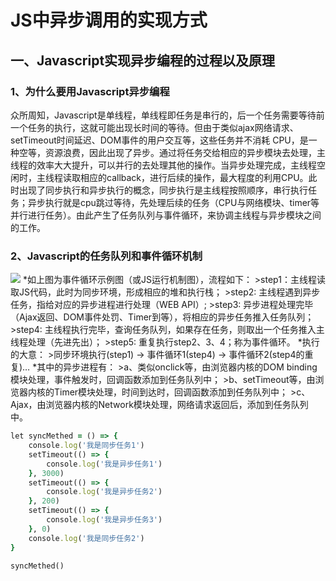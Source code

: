 # JS中异步调用的实现方式
## 一、Javascript实现异步编程的过程以及原理
### 1、为什么要用Javascript异步编程
众所周知，Javascript是单线程，单线程即任务是串行的，后一个任务需要等待前一个任务的执行，这就可能出现长时间的等待。但由于类似ajax网络请求、setTimeout时间延迟、DOM事件的用户交互等，这些任务并不消耗 CPU，是一种空等，资源浪费，因此出现了异步。通过将任务交给相应的异步模块去处理，主线程的效率大大提升，可以并行的去处理其他的操作。当异步处理完成，主线程空闲时，主线程读取相应的callback，进行后续的操作，最大程度的利用CPU。此时出现了同步执行和异步执行的概念，同步执行是主线程按照顺序，串行执行任务；异步执行就是cpu跳过等待，先处理后续的任务（CPU与网络模块、timer等并行进行任务）。由此产生了任务队列与事件循环，来协调主线程与异步模块之间的工作。

### 2、Javascript的任务队列和事件循环机制
<img src="https://images2015.cnblogs.com/blog/1094893/201704/1094893-20170419140631852-1337804828.png"/>
*如上图为事件循环示例图（或JS运行机制图），流程如下：
>step1：主线程读取JS代码，此时为同步环境，形成相应的堆和执行栈；    
>step2:  主线程遇到异步任务，指给对应的异步进程进行处理（WEB API）;    
>step3:  异步进程处理完毕（Ajax返回、DOM事件处罚、Timer到等），将相应的异步任务推入任务队列；    
>step4: 主线程执行完毕，查询任务队列，如果存在任务，则取出一个任务推入主线程处理（先进先出）；    
>step5: 重复执行step2、3、4；称为事件循环。    
*执行的大意：    
>同步环境执行(step1) -> 事件循环1(step4) -> 事件循环2(step4的重复)…    
*其中的异步进程有：    
>a、类似onclick等，由浏览器内核的DOM binding模块处理，事件触发时，回调函数添加到任务队列中；    
>b、setTimeout等，由浏览器内核的Timer模块处理，时间到达时，回调函数添加到任务队列中；     
>c、Ajax，由浏览器内核的Network模块处理，网络请求返回后，添加到任务队列中。     
 
```ruby
let syncMethed = () => {
    console.log('我是同步任务1')
    setTimeout(() => {
        console.log('我是异步任务1')
    }, 3000)
    setTimeout(() => {
        console.log('我是异步任务2')
    }, 200)
    setTimeout(() => {
        console.log('我是异步任务3')
    }, 0)
    console.log('我是同步任务2')
}

syncMethed()
